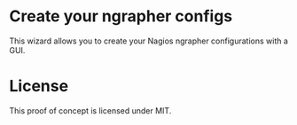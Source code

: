 # Create your ngrapher configs

This wizard allows you to create your Nagios ngrapher configurations with a GUI.

# License

This proof of concept is licensed under MIT.

